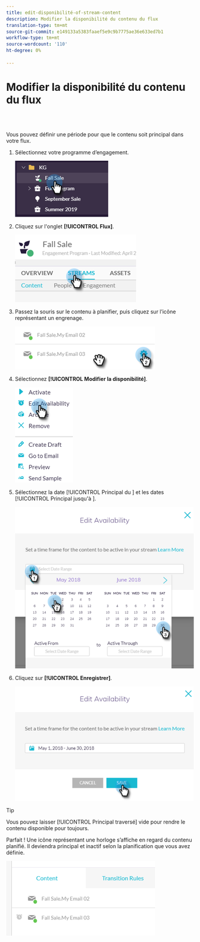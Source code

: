 ```yaml
---
title: edit-disponibilité-of-stream-content
description: Modifier la disponibilité du contenu du flux
translation-type: tm+mt
source-git-commit: e149133a5383faaef5e9c9b7775ae36e633ed7b1
workflow-type: tm+mt
source-wordcount: '110'
ht-degree: 0%

---
```



# Modifier la disponibilité du contenu du flux

<br> 

Vous pouvez définir une période pour que le contenu soit principal dans votre flux.

1. Sélectionnez votre programme d’engagement.

   ![Image un](/help/sky/assets/engagement-programs/edit-availability-of-stream-content/edit-availability-of-stream-content-1.png)

1. Cliquez sur l&#39;onglet **[!UICONTROL Flux]**.

   ![Image 2](/help/sky/assets/engagement-programs/edit-availability-of-stream-content/edit-availability-of-stream-content-2.png)

1. Passez la souris sur le contenu à planifier, puis cliquez sur l’icône représentant un engrenage.

   ![Image trois](/help/sky/assets/engagement-programs/edit-availability-of-stream-content/edit-availability-of-stream-content-3.png)

1. Sélectionnez **[!UICONTROL Modifier la disponibilité]**.

   ![Image 4](/help/sky/assets/engagement-programs/edit-availability-of-stream-content/edit-availability-of-stream-content-4.png)

1. Sélectionnez la date [!UICONTROL Principal du ] et les dates [!UICONTROL Principal jusqu&#39;à ].

   ![Image 5](/help/sky/assets/engagement-programs/edit-availability-of-stream-content/edit-availability-of-stream-content-5.png)

1. Cliquez sur **[!UICONTROL Enregistrer]**.

   ![Image six](/help/sky/assets/engagement-programs/edit-availability-of-stream-content/edit-availability-of-stream-content-6.png)

>[!TIP]
>
>Vous pouvez laisser [!UICONTROL Principal traversé] vide pour rendre le contenu disponible pour toujours.

Parfait ! Une icône représentant une horloge s’affiche en regard du contenu planifié. Il deviendra principal et inactif selon la planification que vous avez définie.

![Image sept](/help/sky/assets/engagement-programs/edit-availability-of-stream-content/edit-availability-of-stream-content-7.png)